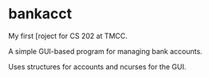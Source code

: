 # bankacct
My first [roject for CS 202 at TMCC.

A simple GUI-based program for managing bank accounts.

Uses structures for accounts and ncurses for the GUI.
